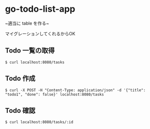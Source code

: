 # go-todo-list-app

~適当に table を作る~

マイグレーションしてくれるからOK

## Todo 一覧の取得

```shell script
$ curl localhost:8080/tasks
```

## Todo 作成

```shell script
$ curl -X POST -H "Content-Type: application/json" -d '{"title": "todo1", "done": false}' localhost:8080/tasks
```

## Todo 確認

```shell script
$ curl localhost:8080/tasks/:id
```
